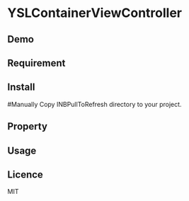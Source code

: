 # YSLContainerViewController

## Demo

## Requirement

## Install
#Manually
Copy INBPullToRefresh directory to your project.
## Property

## Usage

## Licence
MIT
